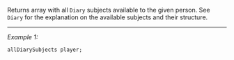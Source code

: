 Returns array with all `Diary` subjects available to the given person. See `Diary` for the explanation on the available subjects and their structure.


---
*Example 1:*
```sqf
allDiarySubjects player;
```